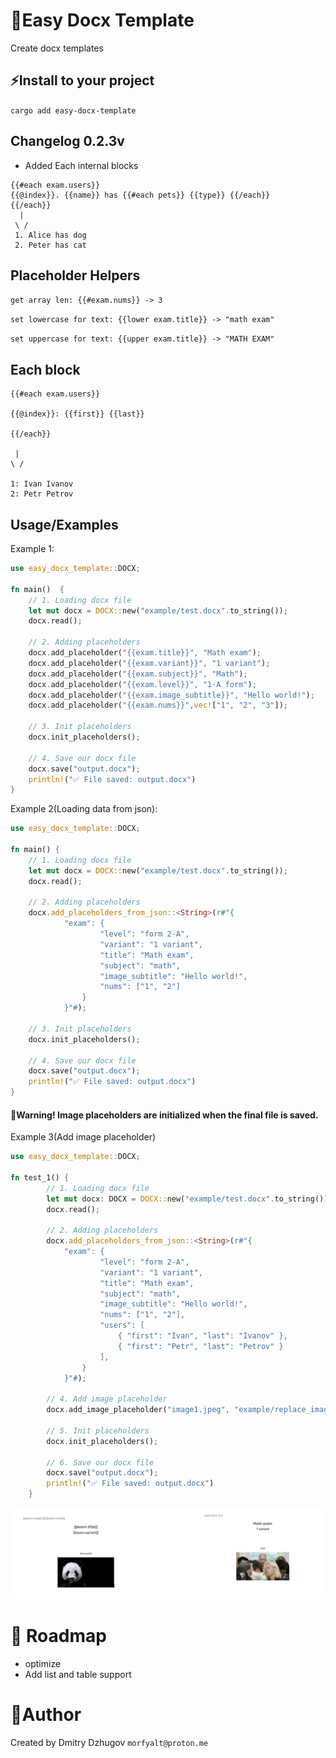 
# 🚀Easy Docx Template

Create docx templates

## ⚡Install to your project
`cargo add easy-docx-template`

## Changelog 0.2.3v
* Added Each internal blocks

```
{{#each exam.users}}
{{@index}}. {{name}} has {{#each pets}} {{type}} {{/each}}
{{/each}}
  |
 \ /
 1. Alice has dog
 2. Peter has cat
```
## Placeholder Helpers
`get array len: {{#exam.nums}} -> 3`

`set lowercase for text: {{lower exam.title}} -> "math exam"`

`set uppercase for text: {{upper exam.title}} -> "MATH EXAM"`

## Each block
```
{{#each exam.users}}

{{@index}}: {{first}} {{last}}

{{/each}}

 |
\ /

1: Ivan Ivanov
2: Petr Petrov
```
## Usage/Examples

Example 1:
```Rust
use easy_docx_template::DOCX;

fn main()  {
    // 1. Loading docx file
    let mut docx = DOCX::new("example/test.docx".to_string());
    docx.read();

    // 2. Adding placeholders
    docx.add_placeholder("{{exam.title}}", "Math exam");
    docx.add_placeholder("{{exam.variant}}", "1 variant");
    docx.add_placeholder("{{exam.subject}}", "Math");
    docx.add_placeholder("{{exam.level}}", "1-A form");
    docx.add_placeholder("{{exam.image_subtitle}}", "Hello world!");
    docx.add_placeholder("{{exam.nums}}",vec!["1", "2", "3"]);

    // 3. Init placeholders
    docx.init_placeholders();

    // 4. Save our docx file
    docx.save("output.docx");
    println!("✅ File saved: output.docx")
}
```

Example 2(Loading data from json):

```Rust
use easy_docx_template::DOCX;

fn main() {
    // 1. Loading docx file
    let mut docx = DOCX::new("example/test.docx".to_string());
    docx.read();

    // 2. Adding placeholders
    docx.add_placeholders_from_json::<String>(r#"{
            "exam": {
                    "level": "form 2-A",
                    "variant": "1 variant",
                    "title": "Math exam",
                    "subject": "math",
                    "image_subtitle": "Hello world!",
                    "nums": ["1", "2"]
                }
            }"#);

    // 3. Init placeholders
    docx.init_placeholders();

    // 4. Save our docx file
    docx.save("output.docx");
    println!("✅ File saved: output.docx")
}
```
#### 🚨Warning! Image placeholders are initialized when the final file is saved.

Example 3(Add image placeholder)

```Rust
use easy_docx_template::DOCX;

fn test_1() {
        // 1. Loading docx file
        let mut docx: DOCX = DOCX::new("example/test.docx".to_string());
        docx.read();

        // 2. Adding placeholders
        docx.add_placeholders_from_json::<String>(r#"{
            "exam": {
                    "level": "form 2-A",
                    "variant": "1 variant",
                    "title": "Math exam",
                    "subject": "math",
                    "image_subtitle": "Hello world!",
                    "nums": ["1", "2"],
                    "users": [
                        { "first": "Ivan", "last": "Ivanov" },
                        { "first": "Petr", "last": "Petrov" }
                    ],
                }
            }"#);

        // 4. Add image placeholder
        docx.add_image_placeholder("image1.jpeg", "example/replace_image1.png");

        // 5. Init placeholders
        docx.init_placeholders();

        // 6. Save our docx file
        docx.save("output.docx");
        println!("✅ File saved: output.docx")
    }
```

![example1](/imgs/example1.png)

# 🚧 Roadmap
- optimize
- Add list and table support

# 🔗Author
Created by Dmitry Dzhugov
`morfyalt@proton.me`
